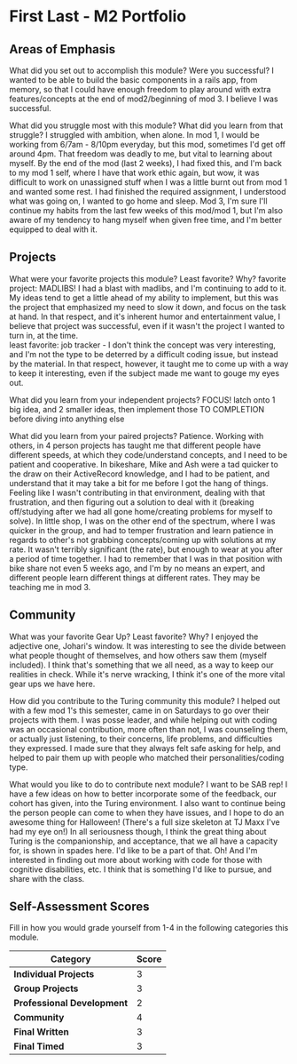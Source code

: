 # First Last - M2 Portfolio

## Areas of Emphasis

What did you set out to accomplish this module? Were you successful?
I wanted to be able to build the basic components in a rails app, from memory, so that I could have enough freedom to play around with extra features/concepts at the end of mod2/beginning of mod 3.  I believe I was successful.

What did you struggle most with this module? What did you learn from that struggle?
I struggled with ambition, when alone.  In mod 1, I would be working from 6/7am - 8/10pm everyday, but this mod, sometimes I'd get off around 4pm.  That freedom was deadly to me, but vital to learning about myself.  By the end of the mod (last 2 weeks), I had fixed this, and I'm back to my mod 1 self, where I have that work ethic again, but wow, it was difficult to work on unassigned stuff when I was a little burnt out from mod 1 and wanted some rest.  I had finished the required assignment, I understood what was going on, I wanted to go home and sleep.  Mod 3, I'm sure I'll continue my habits from the last few weeks of this mod/mod 1, but I'm also aware of my tendency to hang myself when given free time, and I'm better equipped to deal with it.  

## Projects

What were your favorite projects this module? Least favorite? Why?
favorite project: MADLIBS! I had a blast with madlibs, and I'm continuing to add to it.  My ideas tend to get a little ahead of my ability to implement, but this was the project that emphasized my need to slow it down, and focus on the task at hand.  In that respect, and it's inherent humor and entertainment value, I believe that project was successful, even if it wasn't the project I wanted to turn in, at the time.  
least favorite: job tracker - I don't think the concept was very interesting, and I'm not the type to be deterred by a difficult coding issue, but instead by the material.  In that respect, however, it taught me to come up with a way to keep it interesting, even if the subject made me want to gouge my eyes out.

What did you learn from your independent projects?
FOCUS! latch onto 1 big idea, and 2 smaller ideas, then implement those TO COMPLETION before diving into anything else

What did you learn from your paired projects?
Patience.  Working with others, in 4 person projects has taught me that different people have different speeds, at which they code/understand concepts, and I need to be patient and cooperative.  In bikeshare, Mike and Ash were a tad quicker to the draw on their ActiveRecord knowledge, and I had to be patient, and understand that it may take a bit for me before I got the hang of things.  Feeling like I wasn't contributing in that environment, dealing with that frustration, and then figuring out a solution to deal with it (breaking off/studying after we had all gone home/creating problems for myself to solve).  In little shop, I was on the other end of the spectrum, where I was quicker in the group, and had to temper frustration and learn patience in regards to other's not grabbing concepts/coming up with solutions at my rate.  It wasn't terribly significant (the rate), but enough to wear at you after a period of time together.  I had to remember that I was in that position with bike share not even 5 weeks ago, and I'm by no means an expert, and different people learn different things at different rates.  They may be teaching me in mod 3.

## Community

What was your favorite Gear Up? Least favorite? Why?
I enjoyed the adjective one, Johari's window.  It was interesting to see the divide between what people thought of themselves, and how others saw them (myself included).  I think that's something that we all need, as a way to keep our realities in check.  While it's nerve wracking, I think it's one of the more vital gear ups we have here.

How did you contribute to the Turing community this module?
I helped out with a few mod 1's this semester, came in on Saturdays to go over their projects with them. I was posse leader, and while helping out with coding was an occasional contribution, more often than not, I was counseling them, or actually just listening, to their concerns, life problems, and difficulties they expressed.  I made sure that they always felt safe asking for help, and helped to pair them up with people who matched their personalities/coding type.

What would you like to do to contribute next module?
I want to be SAB rep!  I have a few ideas on how to better incorporate some of the feedback, our cohort has given, into the Turing environment.  I also want to continue being the person people can come to when they have issues, and I hope to do an awesome thing for Halloween!  (There's a full size skeleton at TJ Maxx I've had my eye on!)  In all seriousness though, I think the great thing about Turing is the companionship, and acceptance, that we all have a capacity for, is shown in spades here.  I'd like to be a part of that.  Oh! And I'm interested in finding out more about working with code for those with cognitive disabilities, etc.  I think that is something I'd like to pursue, and share with the class.

## Self-Assessment Scores

Fill in how you would grade yourself from 1-4 in the following categories this module.

| Category                     | Score |
| -----------------------------| ----- |
| **Individual Projects**      |   3   |(except for madlibs - 2, I could have done better)
| **Group Projects**           |   3   |
| **Professional Development** |   2   |(I'm trying to decide on a mentor)
| **Community**                |   4   |
| **Final Written**            |   3   |
| **Final Timed**              |   3   |
